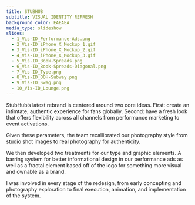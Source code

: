 ```yaml
---
title: STUBHUB
subtitle: VISUAL IDENTITY REFRESH
background_color: EAEAEA
media_type: slideshow
slides:
  - 1_Vis-ID_Performance-Ads.png
  - 2_Vis-ID_iPhone_X_Mockup_1.gif
  - 3_Vis-ID_iPhone_X_Mockup_2.gif
  - 4_Vis-ID_iPhone_X_Mockup_3.gif
  - 5_Vis-ID_Book-Spreads.png
  - 6_Vis-ID_Book-Spreads-Diagonal.png
  - 7_Vis-ID_Type.png
  - 8_Vis-ID_OOH-Subway.png
  - 9_Vis-ID_Swag.png
  - 10_Vis-ID_Lounge.png
---
```


<p>
StubHub’s latest rebrand is centered around two core ideas. First: create an intimtate, authentic experience for fans globally. Second: have a fresh look that offers flexibility across all channels from performance marketing to event activations.
</p>

<p>
Given these perameters, the team recallibrated our photography style from studio shot images to real photography for authenticity. 
</p>

<p>
We then developed two treatments for our type and graphic elements. A barring system for better informational design in our performance ads as well as a fractal element based off of the logo for something more visual and ownable as a brand.
</p>

<p>
I was involved in every stage of the redesign, from early concepting and photography exploration to final execution, animation, and implementation of the system.
</p>
